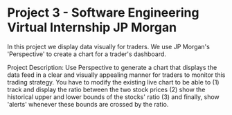 # Project 3 - Software Engineering Virtual Internship JP Morgan

In this project we display data visually for traders. We use JP Morgan's 'Perspective' to create a chart for a trader's dashboard.

Project Description: Use Perspective to generate a chart that displays the data feed in a clear and visually appealing manner for traders to monitor this trading strategy. You have to modify the existing live chart to be able to (1) track and display the ratio between the two stock prices (2) show the historical upper and lower bounds of the stocks' ratio (3) and finally, show 'alerts' whenever these bounds are crossed by the ratio.
